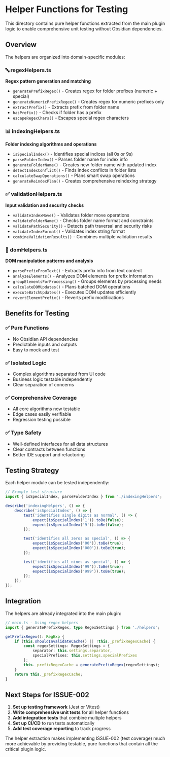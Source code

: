 # Helper Functions for Testing

This directory contains pure helper functions extracted from the main plugin logic to enable comprehensive unit testing without Obsidian dependencies.

## Overview

The helpers are organized into domain-specific modules:

### 🔤 regexHelpers.ts

**Regex pattern generation and matching**

- `generatePrefixRegex()` - Creates regex for folder prefixes (numeric + special)
- `generateNumericPrefixRegex()` - Creates regex for numeric prefixes only
- `extractPrefix()` - Extracts prefix from folder name
- `hasPrefix()` - Checks if folder has a prefix
- `escapeRegexChars()` - Escapes special regex characters

### 📊 indexingHelpers.ts

**Folder indexing algorithms and operations**

- `isSpecialIndex()` - Identifies special indices (all 0s or 9s)
- `parseFolderIndex()` - Parses folder name for index info
- `generateFolderName()` - Creates new folder name with updated index
- `detectIndexConflict()` - Finds index conflicts in folder lists
- `calculateSwapOperations()` - Plans smart swap operations
- `generateReindexPlan()` - Creates comprehensive reindexing strategy

### ✅ validationHelpers.ts

**Input validation and security checks**

- `validateIndexMove()` - Validates folder move operations
- `validateFolderName()` - Checks folder name format and constraints
- `validatePathSecurity()` - Detects path traversal and security risks
- `validateIndexFormat()` - Validates index string format
- `combineValidationResults()` - Combines multiple validation results

### 🎨 domHelpers.ts

**DOM manipulation patterns and analysis**

- `parsePrefixFromText()` - Extracts prefix info from text content
- `analyzeElements()` - Analyzes DOM elements for prefix information
- `groupElementsForProcessing()` - Groups elements by processing needs
- `calculateDOMUpdates()` - Plans batched DOM operations
- `executeBatchUpdates()` - Executes DOM updates efficiently
- `revertElementPrefix()` - Reverts prefix modifications

## Benefits for Testing

### ✅ **Pure Functions**

- No Obsidian API dependencies
- Predictable inputs and outputs
- Easy to mock and test

### ✅ **Isolated Logic**

- Complex algorithms separated from UI code
- Business logic testable independently
- Clear separation of concerns

### ✅ **Comprehensive Coverage**

- All core algorithms now testable
- Edge cases easily verifiable
- Regression testing possible

### ✅ **Type Safety**

- Well-defined interfaces for all data structures
- Clear contracts between functions
- Better IDE support and refactoring

## Testing Strategy

Each helper module can be tested independently:

```typescript
// Example test structure
import { isSpecialIndex, parseFolderIndex } from './indexingHelpers';

describe('indexingHelpers', () => {
    describe('isSpecialIndex', () => {
        test('identifies single digits as normal', () => {
            expect(isSpecialIndex('1')).toBe(false);
            expect(isSpecialIndex('9')).toBe(false);
        });

        test('identifies all zeros as special', () => {
            expect(isSpecialIndex('00')).toBe(true);
            expect(isSpecialIndex('000')).toBe(true);
        });

        test('identifies all nines as special', () => {
            expect(isSpecialIndex('99')).toBe(true);
            expect(isSpecialIndex('999')).toBe(true);
        });
    });
});
```

## Integration

The helpers are already integrated into the main plugin:

```typescript
// main.ts - Using regex helpers
import { generatePrefixRegex, type RegexSettings } from './helpers';

getPrefixRegex(): RegExp {
    if (this.shouldInvalidateCache() || !this._prefixRegexCache) {
        const regexSettings: RegexSettings = {
            separator: this.settings.separator,
            specialPrefixes: this.settings.specialPrefixes
        };
        this._prefixRegexCache = generatePrefixRegex(regexSettings);
    }
    return this._prefixRegexCache;
}
```

## Next Steps for ISSUE-002

1. **Set up testing framework** (Jest or Vitest)
2. **Write comprehensive unit tests** for all helper functions
3. **Add integration tests** that combine multiple helpers
4. **Set up CI/CD** to run tests automatically
5. **Add test coverage reporting** to track progress

The helper extraction makes implementing ISSUE-002 (test coverage) much more achievable by providing testable, pure functions that contain all the critical plugin logic.
